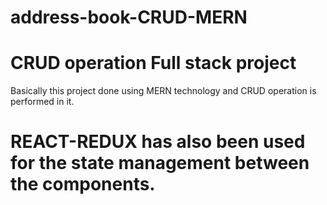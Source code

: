 # address-book-CRUD-MERN
# CRUD operation Full stack project

Basically this project done using MERN technology and CRUD 
operation is performed in it.

# REACT-REDUX has also been used for the state management between the components.

